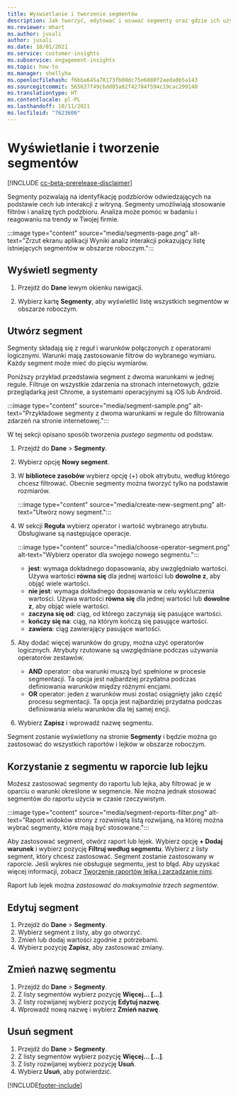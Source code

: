 ```yaml
---
title: Wyświetlanie i tworzenie segmentów
description: Jak tworzyć, edytować i usuwać segmenty oraz gdzie ich używać.
ms.reviewer: mhart
ms.author: jusali
author: jusali
ms.date: 10/01/2021
ms.service: customer-insights
ms.subservice: engagement-insights
ms.topic: how-to
ms.manager: shellyha
ms.openlocfilehash: f6bba645a78173fb00dc75e6080f2aeda0b5a143
ms.sourcegitcommit: 565637f49cbdd05a82f42784f594c19cac299140
ms.translationtype: HT
ms.contentlocale: pl-PL
ms.lasthandoff: 10/11/2021
ms.locfileid: "7623600"
---
```

# <a name="view-and-create-segments"></a>Wyświetlanie i tworzenie segmentów

[!INCLUDE [cc-beta-prerelease-disclaimer](includes/cc-beta-prerelease-disclaimer.md)]

Segmenty pozwalają na identyfikację podzbiorów odwiedzających na podstawie cech lub interakcji z witryną. Segmenty umożliwiają stosowanie filtrów i analizę tych podzbioru. Analiza może pomóc w badaniu i reagowaniu na trendy w Twojej firmie. 

:::image type="content" source="media/segments-page.png" alt-text="Zrzut ekranu aplikacji Wyniki analiz interakcji pokazujący listę istniejących segmentów w obszarze roboczym.":::

## <a name="view-segments"></a>Wyświetl segmenty

1. Przejdź do **Dane** lewym okienku nawigacji. 

1. Wybierz kartę **Segmenty**, aby wyświetlić listę wszystkich segmentów w obszarze roboczym. 

## <a name="create-a-segment"></a>Utwórz segment

Segmenty składają się z reguł i warunków połączonych z operatorami logicznymi. Warunki mają zastosowanie filtrów do wybranego wymiaru. Każdy segment może mieć do pięciu wymiarów.

Poniższy przykład przedstawia segment z dwoma warunkami w jednej regule. Filtruje on wszystkie zdarzenia na stronach internetowych, gdzie przeglądarką jest Chrome, a systemami operacyjnymi są iOS lub Android.

:::image type="content" source="media/segment-sample.png" alt-text="Przykładowe segmenty z dwoma warunkami w regule do filtrowania zdarzeń na stronie internetowej.":::

W tej sekcji opisano sposób tworzenia *pustego segmentu* od podstaw.

1. Przejdź do **Dane** > **Segmenty**.

1. Wybierz opcję **Nowy segment**.

1. W **bibliotece zasobów** wybierz opcję (+) obok atrybutu, według którego chcesz filtrować. Obecnie segmenty można tworzyć tylko na podstawie rozmiarów.

   :::image type="content" source="media/create-new-segment.png" alt-text="Utwórz nowy segment.":::

1. W sekcji **Reguła** wybierz operator i wartość wybranego atrybutu. Obsługiwane są następujące operacje.

   :::image type="content" source="media/choose-operator-segment.png" alt-text="Wybierz operator dla swojego nowego segmentu.":::

   - **jest**: wymaga dokładnego dopasowania, aby uwzględniało wartości. Używa wartości **równa się** dla jednej wartości lub **dowolne z**, aby objąć wiele wartości.
   - **nie jest**: wymaga dokładnego dopasowania w celu wykluczenia wartości. Używa wartości **równa się** dla jednej wartości lub **dowolne z**, aby objąć wiele wartości.
   - **zaczyna się od**: ciąg, od którego zaczynają się pasujące wartości.
   - **kończy się na**: ciąg, na którym kończą się pasujące wartości.
   - **zawiera**: ciąg zawierający pasujące wartości.

1. Aby dodać więcej warunków do grupy, można użyć operatorów logicznych. Atrybuty rzutowane są uwzględniane podczas używania operatorów zestawów.
   - **AND** operator: oba warunki muszą być spełnione w procesie segmentacji. Ta opcja jest najbardziej przydatna podczas definiowania warunków między różnymi encjami.
   - **OR** operator: jeden z warunków musi zostać osiągnięty jako część procesu segmentacji. Ta opcja jest najbardziej przydatna podczas definiowania wielu warunków dla tej samej encji.

1. Wybierz **Zapisz** i wprowadź nazwę segmentu. 

Segment zostanie wyświetlony na stronie **Segmenty** i będzie można go zastosować do wszystkich raportów i lejków w obszarze roboczym.

## <a name="use-a-segment-in-a-report-or-funnel"></a>Korzystanie z segmentu w raporcie lub lejku

Możesz zastosować segmenty do raportu lub lejka, aby filtrować je w oparciu o warunki określone w segmencie. Nie można jednak stosować segmentów do raportu użycia w czasie rzeczywistym.

:::image type="content" source="media/segment-reports-filter.png" alt-text="Raport widoków strony z rozwiniętą listą rozwijaną, na której można wybrać segmenty, które mają być stosowane.":::

Aby zastosować segment, otwórz raport lub lejek. Wybierz opcję **+ Dodaj warunek** i wybierz pozycję **Filtruj według segmentu**. Wybierz z listy segment, który chcesz zastosować. Segment zostanie zastosowany w raporcie. Jeśli wykres nie obsługuje segmentu, jest to błąd. Aby uzyskać więcej informacji, zobacz [Tworzenie raportów lejka i zarządzanie nimi](funnel-reports.md).
 
Raport lub lejek można *zastosować do maksymalnie trzech segmentów*.

## <a name="edit-a-segment"></a>Edytuj segment

1. Przejdź do **Dane** > **Segmenty**.
1. Wybierz segment z listy, aby go otworzyć. 
1. Zmień lub dodaj wartości zgodnie z potrzebami.
1. Wybierz pozycję **Zapisz**, aby zastosować zmiany.

## <a name="change-the-name-of-a-segment"></a>Zmień nazwę segmentu

1. Przejdź do **Dane** > **Segmenty**.
1. Z listy segmentów wybierz pozycję **Więcej... [...]**. 
1. Z listy rozwijanej wybierz pozycję **Edytuj nazwę**.
1. Wprowadź nową nazwę i wybierz **Zmień nazwę**.

## <a name="delete-a-segment"></a>Usuń segment

1. Przejdź do **Dane** > **Segmenty**.
1. Z listy segmentów wybierz pozycję **Więcej... [...]**. 
1. Z listy rozwijanej wybierz pozycję **Usuń**.
1. Wybierz **Usuń**, aby potwierdzić.



[!INCLUDE[footer-include](../includes/footer-banner.md)]

